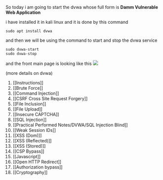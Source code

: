 So today i am going to start the dvwa whose full form is **Damm Vulnerable Web Application**

i have installed it in kali linux and it is done by this command
```
sudo apt install dvwa
```
and then we will be using the command to start and stop the dvwa service 
```
sudo dvwa-start
sudo dvwa-stop
```
and the front main page is looking like this 
![](https://i.imgur.com/Y9KycSB.png)


(more details on dvwa)
1. [[Instructions]]
2. [[Brute Force]]
3. [[Command Injection]]
4. [[CSRF Cross Site Request Forgery]]
5. [[File Inclusion]]
6. [[File Upload]]
7. [[Insecure CAPTCHA]]
8. [[SQL Injection]]
9. [[Practical Performed Notes/DVWA/SQL Injection Blind]]
10. [[Weak Session IDs]]
11. [[XSS (Dom)]]
12. [[XSS (Reflected)]]
13. [[XSS (Stored)]]
14. [[CSP Bypass]]
15. [[Javascript]]
16. [[Open HTTP Redirect]]
17. [[Authorization bypass]]
18. [[Cryptography]]
 